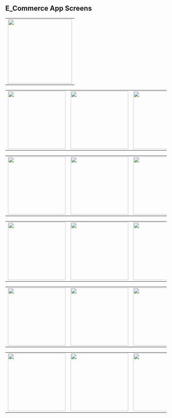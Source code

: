 ## E_Commerce App Screens

<table align="center">
  <tr>
<td><img src="https://github.com/user-attachments/assets/1bb0fff1-27f2-4252-b6ec-6d43e85cee7b" width="200"></td>
  </tr>
    </table>
<table align="center">
  <tr>
   <td><img src="https://github.com/user-attachments/assets/8da57f1f-a270-43b8-8160-80ad5e37b277" width="180"></td>
    <td><img src="https://github.com/user-attachments/assets/717a2ea6-4781-47c1-9028-253d8df9ab7f" width="180"></td>
    <td><img src="https://github.com/user-attachments/assets/8c721eb6-1382-4fe2-a3d6-df646e75e76c" width="180"></td>
    <td><img src="https://github.com/user-attachments/assets/257cd074-e76e-4f81-b9cc-c69474d77124" width="180"></td>
  </tr>
    </table>
<table align="center">
  <tr>
     <td><img src="https://github.com/user-attachments/assets/0ec10e9c-7dfc-402b-8aca-7207d325394e" width="180"></td>
     <td><img src="https://github.com/user-attachments/assets/a1859b7c-5259-4d32-8d12-70212e0e1cf7" width="180"></td>
     <td><img src="https://github.com/user-attachments/assets/78ddab08-7f50-475a-9051-59ac1d98d6a0" width="180"></td>
     <td><img src="https://github.com/user-attachments/assets/d6353f21-6463-4fdb-bad2-79e8e2875791" width="180"></td>
  </tr>
    </table>
<table align="center">
  <tr>
     <td><img src="https://github.com/user-attachments/assets/9d0b3203-5a14-4102-b9e5-0079b9de79ff" width="180"></td>
     <td><img src="https://github.com/user-attachments/assets/ce3a8b9c-8280-483a-86a0-b5618d150e8d" width="180"></td>
     <td><img src="https://github.com/user-attachments/assets/3e735a53-bb77-41be-80f9-7e362deb788f" width="180"></td>
     <td><img src="https://github.com/user-attachments/assets/0576d478-a2f2-4e7d-984f-0a6afa3b6cc7" width="180"></td>
  </tr>
    </table>
<table align="center">
  <tr>
     <td><img src="" width="180"></td>
     <td><img src="" width="180"></td>
     <td><img src="" width="180"></td>
     <td><img src="" width="180"></td>
  </tr>
    </table>
    <table align="center">
  <tr>
     <td><img src="" width="180"></td>
     <td><img src="" width="180"></td>
     <td><img src="" width="180"></td>
     <td><img src="" width="180"></td>
  </tr>
    </table>
